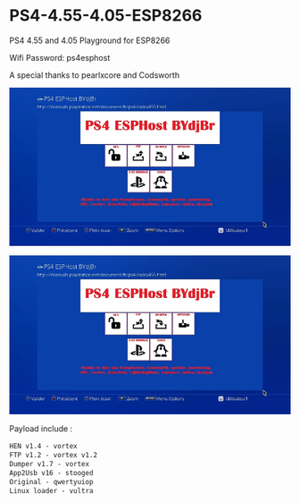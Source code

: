 # PS4-4.55-4.05-ESP8266
PS4 4.55 and 4.05 Playground for ESP8266

Wifi Password: ps4esphost

A special thanks to pearlxcore and Codsworth

![capture1](https://raw.githubusercontent.com/BYdjBr/PS4-4.55-4.05-ESP8266/master/PS4ESPHost-455.jpg)

![capture2](https://raw.githubusercontent.com/BYdjBr/PS4-4.55-4.05-ESP8266/master/PS4ESPHost-455.jpg)

Payload include :

    HEN v1.4 - vortex 
    FTP v1.2 - vortex v1.2
    Dumper v1.7 - vortex 
    App2Usb v16 - stooged
    Original - qwertyuiop
    Linux loader - vultra
